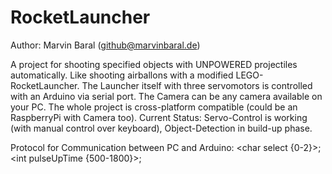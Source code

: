 # RocketLauncher
Author: Marvin Baral (github@marvinbaral.de)

A project for shooting specified objects with UNPOWERED projectiles automatically. Like shooting airballons with a modified 
LEGO-RocketLauncher. The Launcher itself with three servomotors is controlled with an Arduino via serial port. The Camera can be any camera 
available on your PC. The whole project is cross-platform compatible (could be an RaspberryPi with Camera too). Current Status: Servo-Control 
is working (with manual control over keyboard), Object-Detection in build-up phase.

Protocol for Communication between PC and Arduino: \<char select {0-2}\>;\<int pulseUpTime {500-1800}\>;
